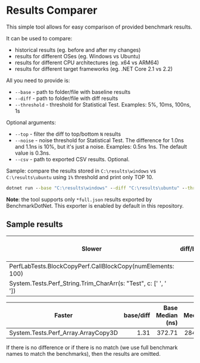 ﻿# Results Comparer

This simple tool allows for easy comparison of provided benchmark results.

It can be used to compare:
* historical results (eg. before and after my changes)
* results for different OSes (eg. Windows vs Ubuntu)
* results for different CPU architectures (eg. x64 vs ARM64)
* results for different target frameworks (eg. .NET Core 2.1 vs 2.2)

All you need to provide is:
* `--base` - path to folder/file with baseline results
* `--diff` - path to folder/file with diff results
* `--threshold`  - threshold for Statistical Test. Examples: 5%, 10ms, 100ns, 1s

Optional arguments:
* `--top` - filter the diff to top/bottom `N` results
* `--noise` - noise threshold for Statistical Test. The difference for 1.0ns and 1.1ns is 10%, but it's just a noise. Examples: 0.5ns 1ns. The default value is 0.3ns.
* `--csv` - path to exported CSV results. Optional.

Sample: compare the results stored in `C:\results\windows` vs `C:\results\ubuntu` using `1%` threshold and print only TOP 10.

```cmd
dotnet run --base "C:\results\windows" --diff "C:\results\ubuntu" --threshold 1% --top 10
```

**Note**: the tool supports only `*full.json` results exported by BenchmarkDotNet. This exporter is enabled by default in this repository.

## Sample results

| Slower                                                          | diff/base | Base Median (ns) | Diff Median (ns) | Modality|
| --------------------------------------------------------------- | ---------:| ----------------:| ----------------:| -------:|
| PerfLabTests.BlockCopyPerf.CallBlockCopy(numElements: 100)      |      1.60 |             9.22 |            14.76 |         |
| System.Tests.Perf_String.Trim_CharArr(s: "Test", c: [' ', ' ']) |      1.41 |             6.18 |             8.72 |         |

| Faster                              | base/diff | Base Median (ns) | Diff Median (ns) | Modality|
| ----------------------------------- | ---------:| ----------------:| ----------------:| -------:|
| System.Tests.Perf_Array.ArrayCopy3D |      1.31 |           372.71 |           284.73 |         |

If there is no difference or if there is no match (we use full benchmark names to match the benchmarks), then the results are omitted.
